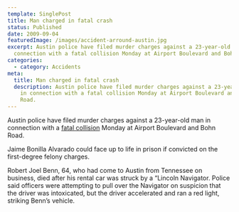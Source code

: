 ```yaml
---
template: SinglePost
title: Man charged in fatal crash
status: Published
date: 2009-09-04
featuredImage: /images/accident-arround-austin.jpg
excerpt: Austin police have filed murder charges against a 23-year-old man in
  connection with a fatal collision Monday at Airport Boulevard and Bohn Road.
categories:
  - category: Accidents
meta:
  title: Man charged in fatal crash
  description: Austin police have filed murder charges against a 23-year-old man
    in connection with a fatal collision Monday at Airport Boulevard and Bohn
    Road.
---
```

<!--StartFragment-->

Austin police have filed murder charges against a 23-year-old man in connection with a [fatal collision](https://www.austinaccidentlawyer.com/blog/fleeing-drunk-driver-kills-traveler/) Monday at Airport Boulevard and Bohn Road.

Jaime Bonilla Alvarado could face up to life in prison if convicted on the first-degree felony charges.

Robert Joel Benn, 64, who had come to Austin from Tennessee on business, died after his rental car was struck by a “Lincoln Navigator. Police said officers were attempting to pull over the Navigator on suspicion that the driver was intoxicated, but the driver accelerated and ran a red light, striking Benn’s vehicle.

<!--EndFragment-->